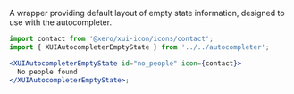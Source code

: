 A wrapper providing default layout of empty state information, designed to use with the autocompleter.

```jsx harmony
import contact from '@xero/xui-icon/icons/contact';
import { XUIAutocompleterEmptyState } from '../../autocompleter';

<XUIAutocompleterEmptyState id="no_people" icon={contact}>
  No people found
</XUIAutocompleterEmptyState>;
```
